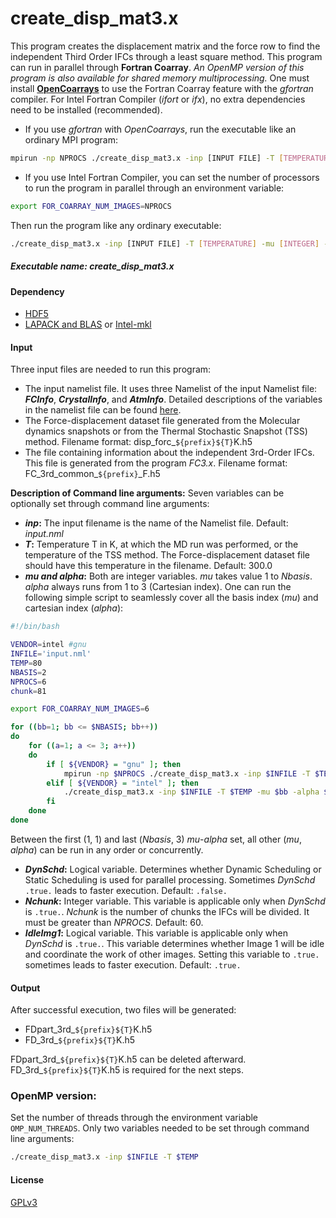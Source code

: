 # create_disp_mat3.x 
This program creates the displacement matrix and the force row to find the independent Third Order IFCs through a least square method. 
This program can run in parallel through **Fortran Coarray**. _An OpenMP version of this program is also available for shared memory multiprocessing._ 
One must install [**OpenCoarrays**](http://www.opencoarrays.org/) to use the Fortran Coarray feature with the _gfortran_ compiler. For Intel Fortran Compiler (_ifort_ or _ifx_), no extra dependencies need to be installed (recommended). 
- If you use _gfortran_ with _OpenCoarrays_, run the executable like an ordinary MPI program:
```sh
mpirun -np NPROCS ./create_disp_mat3.x -inp [INPUT FILE] -T [TEMPERATURE] -mu [INTEGER] -alpha [INTEGER] -DynSchd [LOGICAL] -Nchunk [INTEGER] -IdleImg1 [LOGICAL]
```
- If you use Intel Fortran Compiler, you can set the number of processors to run the program in parallel through an environment variable:
```sh
export FOR_COARRAY_NUM_IMAGES=NPROCS
```
Then run the program like any ordinary executable:
```sh
./create_disp_mat3.x -inp [INPUT FILE] -T [TEMPERATURE] -mu [INTEGER] -alpha [INTEGER] -DynSchd [LOGICAL] -Nchunk [INTEGER] -IdleImg1 [LOGICAL]
```

##### Executable name: _create_disp_mat3.x_

#### Dependency
- [HDF5](https://www.hdfgroup.org/solutions/hdf5/)
- [LAPACK and BLAS](https://netlib.org/lapack/lug/node11.html) or [Intel-mkl](https://www.intel.com/content/www/us/en/developer/tools/oneapi/overview.html#gs.mgzhln)

#### Input
Three input files are needed to run this program:
- The input namelist file. It uses three Namelist of the input Namelist file: **_FCInfo_**, **_CrystalInfo_**, and **_AtmInfo_**. Detailed descriptions of the variables in the namelist file can be found [here](src/FC2/README.md).
- The Force-displacement dataset file generated from the Molecular dynamics snapshots or from the Thermal Stochastic Snapshot (TSS) method. Filename format: disp_forc_`${prefix}${T}`K.h5
- The file containing information about the independent 3rd-Order IFCs. This file is generated from the program _FC3.x_. Filename format: FC_3rd_common_`${prefix}`_F.h5

 
**Description of Command line arguments:**
Seven variables can be optionally set through command line arguments:
- **_inp_:** The input filename is the name of the Namelist file. Default: _input.nml_
- **_T_:** Temperature T in K, at which the MD run was performed, or the temperature of the TSS method. The Force-displacement dataset file should have this temperature in the filename. Default: 300.0
- **_mu and alpha_:** Both are integer variables. _mu_ takes value 1 to _Nbasis_. _alpha_ always runs from 1 to 3 (Cartesian index). One can run the following simple script to seamlessly cover all the basis index (_mu_) and cartesian index (_alpha_):
```sh
#!/bin/bash

VENDOR=intel #gnu
INFILE='input.nml'
TEMP=80
NBASIS=2
NPROCS=6
chunk=81

export FOR_COARRAY_NUM_IMAGES=6

for ((bb=1; bb <= $NBASIS; bb++))
do
    for ((a=1; a <= 3; a++))
    do
        if [ ${VENDOR} = "gnu" ]; then
            mpirun -np $NPROCS ./create_disp_mat3.x -inp $INFILE -T $TEMP -mu $bb -alpha $a -DynSchd T -Nchunk $chunk -IdleImg1 T
        elif [ ${VENDOR} = "intel" ]; then
            ./create_disp_mat3.x -inp $INFILE -T $TEMP -mu $bb -alpha $a -DynSchd T -Nchunk $chunk -IdleImg1 T
        fi
    done
done
```
Between the first (1, 1) and last (_Nbasis_, 3) _mu_-_alpha_ set, all other (_mu_, _alpha_) can be run in any order or concurrently. 
- **_DynSchd_:** Logical variable. Determines whether Dynamic Scheduling or Static Scheduling is used for parallel processing. Sometimes _DynSchd_ `.true.` leads to faster execution. Default: `.false.`
- **_Nchunk_:** Integer variable. This variable is applicable only when _DynSchd_ is `.true.`. _Nchunk_ is the number of chunks the IFCs will be divided. It must be greater than _NPROCS_. Default: 60.
- **_IdleImg1_:** Logical variable. This variable is applicable only when _DynSchd_ is `.true.`. This variable determines whether Image 1 will be idle and coordinate the work of other images. Setting this variable to `.true.` sometimes leads to faster execution. Default: `.true.` 

#### Output
After successful execution, two files will be generated: 
- FDpart_3rd_`${prefix}${T}`K.h5
- FD_3rd_`${prefix}${T}`K.h5

FDpart_3rd_`${prefix}${T}`K.h5 can be deleted afterward. FD_3rd_`${prefix}${T}`K.h5 is required for the next steps. 

### OpenMP version: 
Set the number of threads through the environment variable `OMP_NUM_THREADS`. 
Only two variables needed to be set through command line arguments:
```sh
./create_disp_mat3.x -inp $INFILE -T $TEMP
```

#### License

[GPLv3](https://www.gnu.org/licenses/gpl-3.0.en.html)

